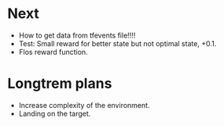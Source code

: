 # Next
* How to get data from tfevents file!!!!
* Test: Small reward for better state but not optimal state, +0.1.
* Flos reward function.

# Longtrem plans
* Increase complexity of the environment.
* Landing on the target.
